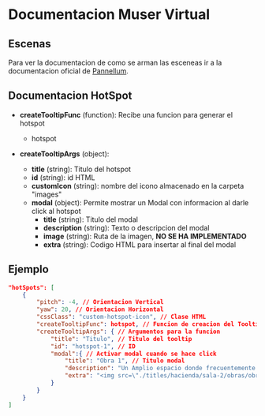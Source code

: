 # Documentacion Muser Virtual

## Escenas

Para ver la documentacion de como se arman las esceneas ir a la documentacion oficial de [Pannellum](https://pannellum.org/documentation/reference/).

## Documentacion HotSpot

* **createTooltipFunc** (function):
    Recibe una funcion para generar el hotspot
    * hotspot

* **createTooltipArgs** (object):
    * **title** (string): Titulo del hotspot
    * **id** (string): id HTML
    * **customIcon** (string): nombre del icono almacenado en la carpeta "images"
    * **modal** (object): Permite mostrar un Modal con informacion al darle click al hotspot
        * **title** (string): Titulo del modal
        * **description** (string): Texto o descripcion del modal
        * **image** (string): Ruta de la imagen, **NO SE HA IMPLEMENTADO**
        * **extra** (string): Codigo HTML para insertar al final del modal

## Ejemplo

```json
"hotSpots": [
    {
        "pitch": -4, // Orientacion Vertical
        "yaw": 20, // Orientacion Horizontal
        "cssClass": "custom-hotspot-icon", // Clase HTML
        "createTooltipFunc": hotspot, // Funcion de creacion del Tooltip
        "createTooltipArgs": { // Argumentos para la funcion
            "title": "Titulo", // Titulo del tooltip
            "id": "hotspot-1", // ID
            "modal":{ // Activar modal cuando se hace click
                "title": "Obra 1", // Titulo modal
                "description": "Un Amplio espacio donde frecuentemente hay eventos de Música de Cámara", // Texto
                "extra": "<img src=\"./titles/hacienda/sala-2/obras/obra-1.jpg\" alt=\"Obra 1\" class=\"img-modal\" >" // Insertar imagen en la seccion de extra
            }
        }
    }
]
```

